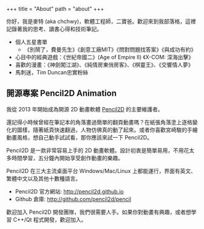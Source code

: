 +++
title = "About"
path = "about"
+++

你好，我是麥特 (aka chchwy)，軟體工程師，二寶爸。歡迎來到我部落格，這裡記錄著我的思考、讀書心得和技術筆記。

- 個人五星書單
  - 《別鬧了，費曼先生》《創意工廠MIT》《問對問題找答案》《與成功有約》
- 心目中的經典遊戲：《世紀帝國二》(Age of Empire II) 《X-COM: 深海出擊》
- 喜歡的漫畫：《神劍闖江湖》、《純情房東俏房客》、《棋靈王》、《交響情人夢》
- 馬刺迷，Tim Duncan忠實粉絲

## 開源專案 Pencil2D Animation

我從 2013 年開始成為開源 2D 動畫軟體 [Pencil2D][0] 的主要維護者。

還記得小時候曾經在筆記本的角落畫過簡單的翻頁動畫嗎？在紙張角落塗上逐格變化的圖樣，隨著紙頁快速翻過，人物仿佛真的動了起來。或者你喜歡宮崎駿的手繪動畫風格，想自己動手試試看，那你應該來試一下 Pencil2D。

Pencil2D 是一款非常容易上手的 2D 動畫軟體。設計初衷是簡單易用，不用花太多時間學習，五分鐘內開始享受創作動畫的樂趣。

Pencil2D 在三大主流桌面平台 Windows/Mac/Linux 上都能運行，界面有英文、繁體中文以及其他十數種語言。

- Pencil2D 官方網站: <http://pencil2d.github.io>
- Github 倉庫: <http://github.com/pencil2d/pencil>

歡迎加入 Pencil2D 開發團隊，我們很需要人手。如果你對動畫有興趣，或者想學習 C++/Qt 程式開發，歡迎加入。

[0]: http://pencil2d.github.io "Pencil2D"
[1]: http://github.com/pencil2d/pencil "Pencil2D development"
